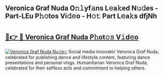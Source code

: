 ## Veronica Graf Nuda O𝚗𝚕yf𝚊ns L𝚎a𝚔ed N𝚞𝚍es - Part-LEu P𝚑𝚘tos Vi𝚍𝚎o - H𝚘𝚝 Part L𝚎a𝚔s dfjNh

# <h2><a href="http://kfai1e2.oniu.top/?m=Veronica+Graf+Nuda">🔗👉 🔴 Veronica Graf Nuda P𝚑ot𝚘𝚜 V𝚒d𝚎o</a></h2>

[![Veronica Graf Nuda Nu𝚍e𝚜](https://i.imgur.com/0qMVB7G.gif)](http://kfai1e2.oniu.top/?m=Veronica+Graf+Nuda)
Social media innovator Veronica Graf Nuda, celebrated for publishing dance and lifestyle content, featuring dance presentations and personal vlogs. Humanitarian Veronica Graf Nuda, celebrated for their selfless acts and commitment to helping others.  

